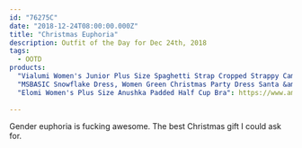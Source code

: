 ```yaml
---
id: "76275C"
date: "2018-12-24T08:00:00.000Z"
title: "Christmas Euphoria"
description: Outfit of the Day for Dec 24th, 2018
tags:
  - OOTD
products:
  "Vialumi Women's Junior Plus Size Spaghetti Strap Cropped Strappy Camisole": https://www.amazon.com/exec/obidos/ASIN/B07J5F2CYQ/curvyandtrans-20
  "MSBASIC Snowflake Dress, Women Green Christmas Party Dress Santa &amp; Snowman XXL": https://www.amazon.com/exec/obidos/ASIN/B07KP1VMNC/curvyandtrans-20
  "Elomi Women's Plus Size Anushka Padded Half Cup Bra": https://www.amazon.com/exec/obidos/ASIN/B06XVXSM3W/curvyandtrans-20
  
---
```


Gender euphoria is fucking awesome. The best Christmas gift I could ask for.
